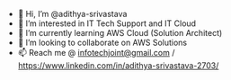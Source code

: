 - 👋 Hi, I’m @adithya-srivastava
- 👀 I’m interested in IT Tech Support and IT Cloud
- 🌱 I’m currently learning AWS Cloud (Solution Architect)
- 💞️ I’m looking to collaborate on AWS Solutions
- 📫 Reach me @ infotechjoint@gmail.com / https://www.linkedin.com/in/adithya-srivastava-2703/

<!---
adithya-srivastava/adithya-srivastava is a ✨ special ✨ repository because its `README.md` (this file) appears on your GitHub profile.
You can click the Preview link to take a look at your changes.
--->
